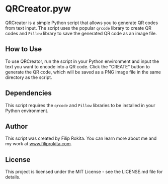 # QRCreator.pyw

QRCreator is a simple Python script that allows you to generate QR codes from text input. The script uses the popular `qrcode` library to create QR codes and `Pillow` library to save the generated QR code as an image file.

## How to Use

To use QRCreator, run the script in your Python environment and input the text you want to encode into a QR code. Click the "CREATE" button to generate the QR code, which will be saved as a PNG image file in the same directory as the script.

## Dependencies

This script requires the `qrcode` and `Pillow` libraries to be installed in your Python environment.

## Author

This script was created by Filip Rokita. You can learn more about me and my work at www.filiprokita.com.

## License

This project is licensed under the MIT License - see the LICENSE.md file for details.
